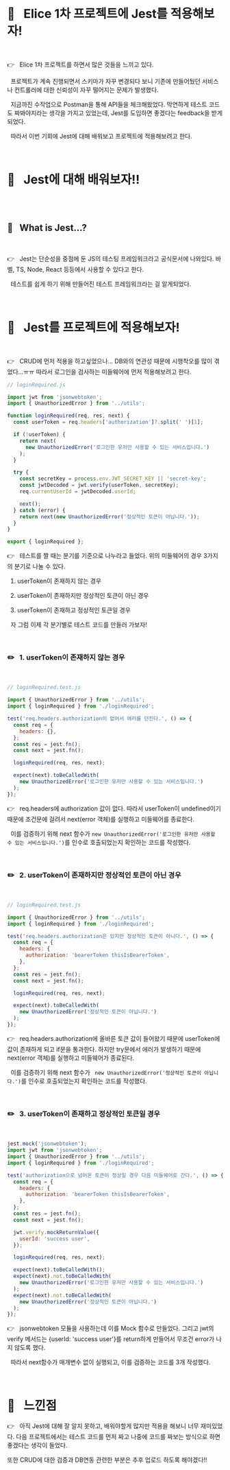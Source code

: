 <br>

# 📌 &nbsp; Elice 1차 프로젝트에 Jest를 적용해보자!

<br>

👉 &nbsp; Elice 1차 프로젝트를 하면서 많은 것들을 느끼고 있다.

&nbsp; 프로젝트가 계속 진행되면서 스키마가 자꾸 변경되다 보니 기존에 만들어뒀던 서비스나 컨트롤러에 대한 신뢰성이 자꾸 떨어지는 문제가 발생했다.

&nbsp; 지금까진 수작업으로 Postman을 통해 API들을 체크해왔었다. 막연하게 테스트 코드도 짜봐야지라는 생각을 가지고 있었는데, Jest를 도입하면 좋겠다는 feedback을 받게 되었다.

&nbsp; 따라서 이번 기회에 Jest에 대해 배워보고 프로젝트에 적용해보려고 한다.

<br>

# 📌 &nbsp; Jest에 대해 배워보자!!

<br>

<br>

## 🔎 &nbsp; What is Jest...?

<br>

👉 &nbsp; Jest는 단순성을 중점에 둔 JS의 테스팅 프레임워크라고 공식문서에 나와있다. 바벨, TS, Node, React 등등에서 사용할 수 있다고 한다.

&nbsp; 테스트를 쉽게 하기 위해 만들어진 테스트 프레임워크라는 걸 알게되었다.

<br>

# 📌 &nbsp; Jest를 프로젝트에 적용해보자!

<br>

👉 &nbsp; CRUD에 먼저 적용을 하고싶었으나... DB와의 연관성 때문에 시행착오를 많이 겪었다...ㅠㅠ 따라서 로그인을 검사하는 미들웨어에 먼저 적용해보려고 한다.

```js
// loginRequired.js

import jwt from 'jsonwebtoken';
import { UnauthorizedError } from '../utils';

function loginRequired(req, res, next) {
  const userToken = req.headers['authorization']?.split(' ')[1];

  if (!userToken) {
    return next(
      new UnauthorizedError('로그인한 유저만 사용할 수 있는 서비스입니다.')
    );
  }

  try {
    const secretKey = process.env.JWT_SECRET_KEY || 'secret-key';
    const jwtDecoded = jwt.verify(userToken, secretKey);
    req.currentUserId = jwtDecoded.userId;

    next();
  } catch (error) {
    return next(new UnauthorizedError('정상적인 토큰이 아닙니다.'));
  }
}

export { loginRequired };
```

👉 &nbsp; 테스트를 짤 때는 분기를 기준으로 나누라고 들었다. 위의 미들웨어의 경우 3가지의 분기로 나눌 수 있다.

1. userToken이 존재하지 않는 경우

2. userToken이 존재하지만 정상적인 토큰이 아닌 경우

3. userToken이 존재하고 정상적인 토큰일 경우

&nbsp; 자 그럼 이제 각 분기별로 테스트 코드를 만들러 가보자!

<br>

### ✏️ &nbsp; 1. userToken이 존재하지 않는 경우

<br>

```js
// loginRequired.test.js

import { UnauthorizedError } from '../utils';
import { loginRequired } from './loginRequired';

test('req.headers.authorization이 없어서 에러를 던진다.', () => {
  const req = {
    headers: {},
  };
  const res = jest.fn();
  const next = jest.fn();

  loginRequired(req, res, next);

  expect(next).toBeCalledWith(
    new UnauthorizedError('로그인한 유저만 사용할 수 있는 서비스입니다.')
  );
});
```

👉 &nbsp; req.headers에 authorization 값이 없다. 따라서 userToken이 undefined이기 때문에 조건문에 걸려서 next(error 객체)를 실행하고 미들웨어를 종료한다.

&nbsp; 이를 검증하기 위해 next 함수가 `new UnauthorizedError('로그인한 유저만 사용할 수 있는 서비스입니다.')`를 인수로 호출되었는지 확인하는 코드를 작성했다.

<br>

### ✏️ &nbsp; 2. userToken이 존재하지만 정상적인 토큰이 아닌 경우

<br>

```js
// loginRequired.test.js

import { UnauthorizedError } from '../utils';
import { loginRequired } from './loginRequired';

test('req.headers.authorization은 있지만 정상적인 토큰이 아니다.', () => {
  const req = {
    headers: {
      authorization: 'bearerToken thisIsBearerToken',
    },
  };
  const res = jest.fn();
  const next = jest.fn();

  loginRequired(req, res, next);

  expect(next).toBeCalledWith(
    new UnauthorizedError('정상적인 토큰이 아닙니다.')
  );
});
```

👉 &nbsp; req.headers.authorization에 올바른 토큰 값이 들어왔기 때문에 userToken에 값이 존재하게 되고 if문을 통과한다. 하지만 try문에서 에러가 발생하기 때문에 next(error 객체)를 실행하고 미들웨어가 종료된다.

&nbsp; 이를 검증하기 위해 next 함수가 ` new UnauthorizedError('정상적인 토큰이 아닙니다.')`를 인수로 호출되었는지 확인하는 코드를 작성했다.

<br>

### ✏️ &nbsp; 3. userToken이 존재하고 정상적인 토큰일 경우

<br>

```js
jest.mock('jsonwebtoken');
import jwt from 'jsonwebtoken';
import { UnauthorizedError } from '../utils';
import { loginRequired } from './loginRequired';

test('authorization으로 넘어온 토큰이 정상일 경우 다음 미들웨어로 간다.', () => {
  const req = {
    headers: {
      authorization: 'bearerToken thisIsBearerToken',
    },
  };
  const res = jest.fn();
  const next = jest.fn();

  jwt.verify.mockReturnValue({
    userId: 'success user',
  });

  loginRequired(req, res, next);

  expect(next).toBeCalledWith();
  expect(next).not.toBeCalledWith(
    new UnauthorizedError('로그인한 유저만 사용할 수 있는 서비스입니다.')
  );
  expect(next).not.toBeCalledWith(
    new UnauthorizedError('정상적인 토큰이 아닙니다.')
  );
});
```

👉 &nbsp; jsonwebtoken 모듈을 사용하는데 이를 Mock 함수로 만들었다. 그리고 jwt의 verify 메서드는 {userId: 'success user'}를 return하게 만들어서 무조건 error가 나지 않도록 했다.

&nbsp; 따라서 next함수가 매개변수 없이 실행되고, 이를 검증하는 코드를 3개 작성했다.

<br>

# 📌 &nbsp; 느낀점

👉 &nbsp; 아직 Jest에 대해 잘 알지 못하고, 배워야할게 많지만 적용을 해보니 너무 재미있었다. 다음 프로젝트에서는 테스트 코드를 먼저 짜고 나중에 코드를 짜보는 방식으로 하면 좋겠다는 생각이 들었다.

또한 CRUD에 대한 검증과 DB연동 관련한 부분은 추후 업로드 하도록 해야겠다!!
